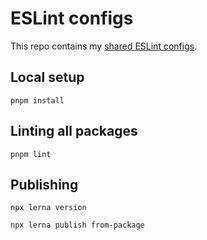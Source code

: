 # ESLint configs

This repo contains my [shared ESLint configs](http://eslint.org/docs/developer-guide/shareable-configs).

## Local setup

```shell
pnpm install
```

## Linting all packages

```shell
pnpm lint
```

## Publishing

```shell
npx lerna version
```

```shell
npx lerna publish from-package
```
